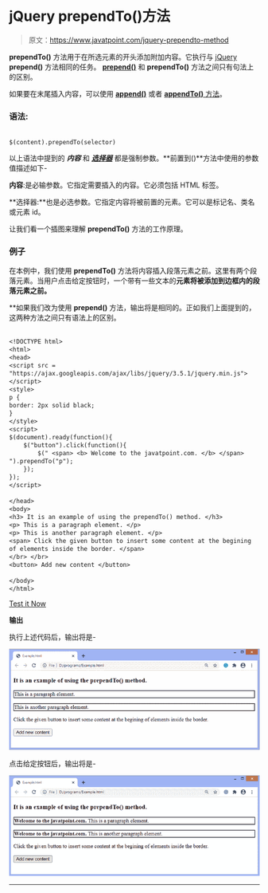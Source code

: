 # jQuery prependTo()方法

> 原文：<https://www.javatpoint.com/jquery-prependto-method>

**prependTo()** 方法用于在所选元素的开头添加附加内容。它执行与 [jQuery](https://www.javatpoint.com/jquery-tutorial) **prepend()** 方法相同的任务。 [**prepend()**](https://www.javatpoint.com/jquery-prepend) 和 **prependTo()** 方法之间只有句法上的区别。

如果要在末尾插入内容，可以使用 [**append()**](https://www.javatpoint.com/jquery-append) 或者 [**appendTo()** 方法](https://www.javatpoint.com/jquery-appendto)。

### **语法:**

```

$(content).prependTo(selector)   

```

以上语法中提到的 ***内容*** 和 [***选择器***](https://www.javatpoint.com/jquery-selectors) 都是强制参数。**前置到()**方法中使用的参数值描述如下-

**内容**:是必输参数。它指定需要插入的内容。它必须包括 HTML 标签。

**选择器:**也是必选参数。它指定内容将被前置的元素。它可以是标记名、类名或元素 id。

让我们看一个插图来理解 **prependTo()** 方法的工作原理。

### 例子

在本例中，我们使用 **prependTo()** 方法将内容插入段落元素之前。这里有两个段落元素。当用户点击给定按钮时，一个带有一些文本的[](https://www.javatpoint.com/html-span-tag)**元素将被添加到边框内的段落元素之前。**

 **如果我们改为使用 **prepend()** 方法，输出将是相同的。正如我们上面提到的，这两种方法之间只有语法上的区别。

```

<!DOCTYPE html>  
<html>  
<head>  
<script src = "https://ajax.googleapis.com/ajax/libs/jquery/3.5.1/jquery.min.js"> </script>  
<style>
p {
border: 2px solid black;
}
</style>
<script>  
$(document).ready(function(){  
    $("button").click(function(){  
        $(" <span> <b> Welcome to the javatpoint.com. </b> </span> ").prependTo("p");  
    });  
});  
</script>  

</head>  
<body>  
<h3> It is an example of using the prependTo() method. </h3>
<p> This is a paragraph element. </p>  
<p> This is another paragraph element. </p>  
<span> Click the given button to insert some content at the begining of elements inside the border. </span>
</br> </br>
<button> Add new content </button>  

</body>  
</html>

```

[Test it Now](https://www.javatpoint.com/oprweb/test.jsp?filename=jquery-prependto-method1)

**输出**

执行上述代码后，输出将是-

![jQuery prependTo() method](img/bd0492d23ede185c162188ac6507f148.png)

点击给定按钮后，输出将是-

![jQuery prependTo() method](img/542cb6118b960628a7c013434ee59b2e.png)

* * ***